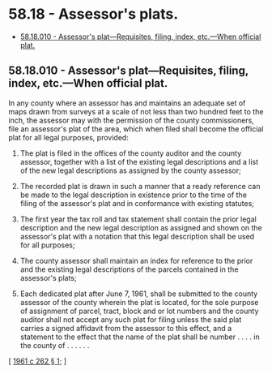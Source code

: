 # 58.18 - Assessor's plats.
* [58.18.010 - Assessor's plat—Requisites, filing, index, etc.—When official plat.](#5818010---assessors-platrequisites-filing-index-etcwhen-official-plat)
## 58.18.010 - Assessor's plat—Requisites, filing, index, etc.—When official plat.
In any county where an assessor has and maintains an adequate set of maps drawn from surveys at a scale of not less than two hundred feet to the inch, the assessor may with the permission of the county commissioners, file an assessor's plat of the area, which when filed shall become the official plat for all legal purposes, provided:

1. The plat is filed in the offices of the county auditor and the county assessor, together with a list of the existing legal descriptions and a list of the new legal descriptions as assigned by the county assessor;

2. The recorded plat is drawn in such a manner that a ready reference can be made to the legal description in existence prior to the time of the filing of the assessor's plat and in conformance with existing statutes;

3. The first year the tax roll and tax statement shall contain the prior legal description and the new legal description as assigned and shown on the assessor's plat with a notation that this legal description shall be used for all purposes;

4. The county assessor shall maintain an index for reference to the prior and the existing legal descriptions of the parcels contained in the assessor's plats;

5. Each dedicated plat after June 7, 1961, shall be submitted to the county assessor of the county wherein the plat is located, for the sole purpose of assignment of parcel, tract, block and or lot numbers and the county auditor shall not accept any such plat for filing unless the said plat carries a signed affidavit from the assessor to this effect, and a statement to the effect that the name of the plat shall be number . . . . in the county of . . . . . .

\[ [1961 c 262 § 1](http://leg.wa.gov/CodeReviser/documents/sessionlaw/1961c262.pdf?cite=1961%20c%20262%20§%201); \]

